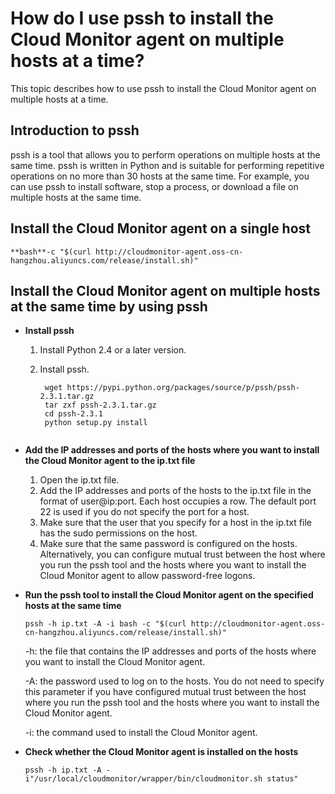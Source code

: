 # How do I use pssh to install the Cloud Monitor agent on multiple hosts at a time?

This topic describes how to use pssh to install the Cloud Monitor agent on multiple hosts at a time.

## Introduction to pssh

pssh is a tool that allows you to perform operations on multiple hosts at the same time. pssh is written in Python and is suitable for performing repetitive operations on no more than 30 hosts at the same time. For example, you can use pssh to install software, stop a process, or download a file on multiple hosts at the same time.

## Install the Cloud Monitor agent on a single host

`**bash**-c "$(curl http://cloudmonitor-agent.oss-cn-hangzhou.aliyuncs.com/release/install.sh)"`

## Install the Cloud Monitor agent on multiple hosts at the same time by using pssh

-   **Install pssh**
    1.  Install Python 2.4 or a later version.
    2.  Install pssh.

        ```
         wget https://pypi.python.org/packages/source/p/pssh/pssh-2.3.1.tar.gz
         tar zxf pssh-2.3.1.tar.gz
         cd pssh-2.3.1
         python setup.py install 
        							
        ```

-   **Add the IP addresses and ports of the hosts where you want to install the Cloud Monitor agent to the ip.txt file**
    1.  Open the ip.txt file.
    2.  Add the IP addresses and ports of the hosts to the ip.txt file in the format of user@ip:port. Each host occupies a row. The default port 22 is used if you do not specify the port for a host.
    3.  Make sure that the user that you specify for a host in the ip.txt file has the sudo permissions on the host.
    4.  Make sure that the same password is configured on the hosts. Alternatively, you can configure mutual trust between the host where you run the pssh tool and the hosts where you want to install the Cloud Monitor agent to allow password-free logons.
-   **Run the pssh tool to install the Cloud Monitor agent on the specified hosts at the same time**

    `pssh -h ip.txt -A -i bash -c "$(curl http://cloudmonitor-agent.oss-cn-hangzhou.aliyuncs.com/release/install.sh)"`

    -h: the file that contains the IP addresses and ports of the hosts where you want to install the Cloud Monitor agent.

    -A: the password used to log on to the hosts. You do not need to specify this parameter if you have configured mutual trust between the host where you run the pssh tool and the hosts where you want to install the Cloud Monitor agent.

    -i: the command used to install the Cloud Monitor agent.

-   **Check whether the Cloud Monitor agent is installed on the hosts**

    `pssh -h ip.txt -A -i"/usr/local/cloudmonitor/wrapper/bin/cloudmonitor.sh status"`


